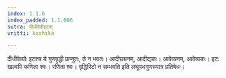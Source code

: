 ```yaml
---
index: 1.1.6
index_padded: 1.1.006
sutra: दीधीवेवीइटाम्
vritti: kashika

---
```

दीधीवेव्योः इटश्च ये गुणवृद्धी प्राप्नुतः, ते न भवतः। आदीछ्यनम्, आदीद्यकः। आवेव्यनम्, आवेव्यकः। इटः खल्वपि कणिता श्वः। रणिता श्वः। वृद्धिरिटो न सम्भवति इति लघूपधगुणस्यात्र प्रतिषेधः।